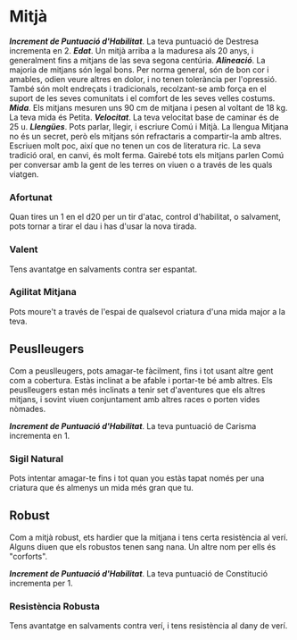# Mitjà

***Increment de Puntuació d'Habilitat***. La teva puntuació de Destresa incrementa en 2.
***Edat***. Un mitjà arriba a la maduresa als 20 anys, i generalment fins a mitjans de las seva segona centúria.
***Alineació***. La majoria de mitjans són legal bons. Per norma general, són de bon cor i amables, odien veure altres en dolor, i no tenen tolerància per l'opressió. També són molt endreçats i tradicionals, recolzant-se amb força en el suport de les seves comunitats i el comfort de les seves velles costums.
***Mida***. Els mitjans mesuren uns 90 cm de mitjana i pesen al voltant de 18 kg. La teva mida és Petita.
***Velocitat***. La teva velocitat base de caminar és de 25 u.
***Llengües***. Pots parlar, llegir, i escriure Comú i Mitjà. La llengua Mitjana no és un secret, però els mitjans són refractaris a compartir-la amb altres. Escriuen molt poc, així que no tenen un cos de literatura ric. La seva tradició oral, en canvi, és molt ferma. Gairebé tots els mitjans parlen Comú per conversar amb la gent de les terres on viuen o a través de les quals viatgen.

### Afortunat
Quan tires un 1 en el d20 per un tir d'atac, control d'habilitat, o salvament, pots tornar a tirar el dau i has d'usar la nova tirada.
### Valent
Tens avantatge en salvaments contra ser espantat.
### Agilitat Mitjana
Pots moure't a través de l'espai de qualsevol criatura d'una mida major a la teva.


## Peuslleugers
Com a peuslleugers, pots amagar-te fàcilment, fins i tot usant altre gent com a cobertura. Estàs inclinat a be afable i portar-te bé amb altres.
Els peuslleugers estan més inclinats a tenir set d'aventures que els altres mitjans, i sovint viuen conjuntament amb altres races o porten vides nòmades.

***Increment de Puntuació d'Habilitat***. La teva puntuació de Carisma incrementa en 1.

### Sigil Natural
Pots intentar amagar-te fins i tot quan you estàs tapat només per una criatura que és almenys un mida més gran que tu.


## Robust
Com a mitjà robust, ets hardier que la mitjana i tens certa resistència al verí. Alguns diuen que els robustos tenen sang nana. Un altre nom per ells és "corforts".

***Increment de Puntuació d'Habilitat***. La teva puntuació de Constitució incrementa per 1.

### Resistència Robusta
Tens avantatge en salvaments contra verí, i tens resistència al dany de verí.
